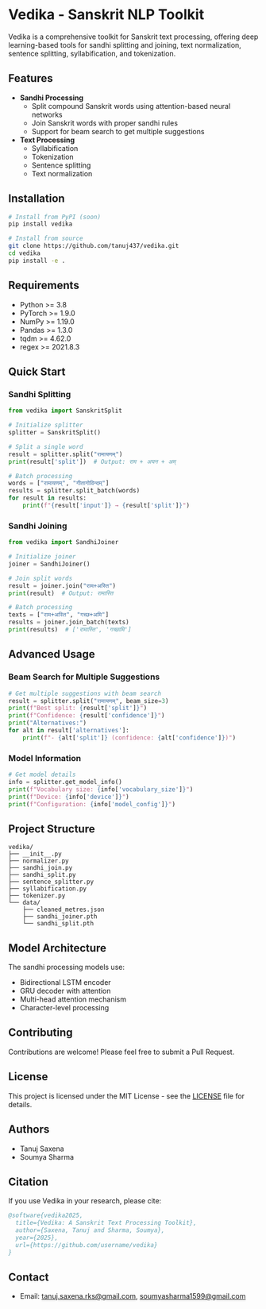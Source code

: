 # Vedika - Sanskrit NLP Toolkit

Vedika is a comprehensive toolkit for Sanskrit text processing, offering deep learning-based tools for sandhi splitting and joining, text normalization, sentence splitting, syllabification, and tokenization.

## Features

- **Sandhi Processing**
  - Split compound Sanskrit words using attention-based neural networks
  - Join Sanskrit words with proper sandhi rules
  - Support for beam search to get multiple suggestions
- **Text Processing**
  - Syllabification
  - Tokenization
  - Sentence splitting
  - Text normalization

## Installation

```bash
# Install from PyPI (soon)
pip install vedika

# Install from source
git clone https://github.com/tanuj437/vedika.git
cd vedika
pip install -e .
```

## Requirements

- Python >= 3.8
- PyTorch >= 1.9.0
- NumPy >= 1.19.0
- Pandas >= 1.3.0
- tqdm >= 4.62.0
- regex >= 2021.8.3

## Quick Start

### Sandhi Splitting

```python
from vedika import SanskritSplit

# Initialize splitter
splitter = SanskritSplit()

# Split a single word
result = splitter.split("रामायणम्")
print(result['split'])  # Output: राम + अयन + अम्

# Batch processing
words = ["रामायणम्", "गीतागोविन्दम्"]
results = splitter.split_batch(words)
for result in results:
    print(f"{result['input']} → {result['split']}")
```

### Sandhi Joining

```python
from vedika import SandhiJoiner

# Initialize joiner
joiner = SandhiJoiner()

# Join split words
result = joiner.join("राम+अस्ति")
print(result)  # Output: रामास्ति

# Batch processing
texts = ["राम+अस्ति", "गच्छ+अमि"]
results = joiner.join_batch(texts)
print(results)  # ['रामास्ति', 'गच्छामि']
```

## Advanced Usage

### Beam Search for Multiple Suggestions

```python
# Get multiple suggestions with beam search
result = splitter.split("रामायणम्", beam_size=3)
print(f"Best split: {result['split']}")
print(f"Confidence: {result['confidence']}")
print("Alternatives:")
for alt in result['alternatives']:
    print(f"- {alt['split']} (confidence: {alt['confidence']})")
```

### Model Information

```python
# Get model details
info = splitter.get_model_info()
print(f"Vocabulary size: {info['vocabulary_size']}")
print(f"Device: {info['device']}")
print(f"Configuration: {info['model_config']}")
```

## Project Structure

```
vedika/
├── __init__.py
├── normalizer.py
├── sandhi_join.py
├── sandhi_split.py
├── sentence_splitter.py
├── syllabification.py
├── tokenizer.py
└── data/
    ├── cleaned_metres.json
    ├── sandhi_joiner.pth
    └── sandhi_split.pth
```

## Model Architecture

The sandhi processing models use:
- Bidirectional LSTM encoder
- GRU decoder with attention
- Multi-head attention mechanism
- Character-level processing

## Contributing

Contributions are welcome! Please feel free to submit a Pull Request.

## License

This project is licensed under the MIT License - see the [LICENSE](LICENSE) file for details.

## Authors

- Tanuj Saxena
- Soumya Sharma

## Citation

If you use Vedika in your research, please cite:

```bibtex
@software{vedika2025,
  title={Vedika: A Sanskrit Text Processing Toolkit},
  author={Saxena, Tanuj and Sharma, Soumya},
  year={2025},
  url={https://github.com/username/vedika}
}
```

## Contact

- Email: tanuj.saxena.rks@gmail.com, soumyasharma1599@gmail.com

